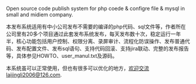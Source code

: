 Open source code publish system for php coede & configre file & mysql in small and midiem company.

本发布系统适用有中小公司发布不需要的编译的php代码、sql文件等，作者所在公司里有20多个项目通过此套发布系统发布，每天发布数十次，稳定运行一年半，核心功能包括用户控制、权限分离、录屏审计、流程化防误操作、发布普通代码、发布配置文件、发布sql语句、支持代码回滚、支持jira联动、完整的发布报告等，具体参见HOWTO、user_manul.txt及源码。

本系统虽可以正常使用，但也有很多可以优化的地方，欢迎交流laijingli2006@126.com.

